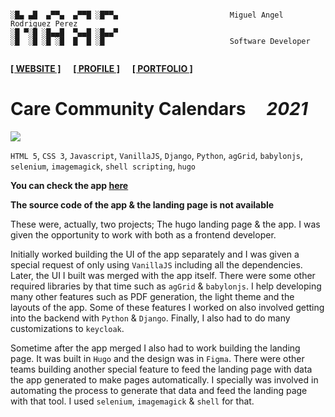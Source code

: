 ```

░█▄ ▄█  ▄▀▀▄  ▄▀▀█ ░█▀▀▄                         Miguel Angel Rodriguez Perez
░█ ▀░█ ░█▄▄█  ▀▄▄█ ░█▄▄▀
░█  ░█ ░█ ░█  █  █ ░█                            Software Developer
       
```

[website_link]: https://marp.rocks/
[git_profile]: /marp-dev
[portfolio_link]: /marp-dev

**[<ins>[ WEBSITE ]</ins>][website_link]** &nbsp;&nbsp;&nbsp; **[<ins>[ PROFILE ]</ins>][git_profile]** &nbsp;&nbsp;&nbsp; **[<ins>[ PORTFOLIO ]</ins>][portfolio_link]**



# Care Community Calendars &nbsp;&nbsp;&nbsp; _2021_

![](./assets/img/voltxai.avif)

`HTML 5`, `CSS 3`, `Javascript`, `VanillaJS`, `Django`, `Python`, `agGrid`, `babylonjs`, `selenium`, `imagemagick`, `shell scripting`, `hugo`

**You can check the app [here](https://voltx.ai/)**

**The source code of the app & the landing page is not available**

These were, actually, two projects; The hugo landing page & the app. I was given the opportunity to work with both as a frontend developer.

Initially worked building the UI of the app separately and I was given a special request of only using `VanillaJS` including all the dependencies. Later, the UI I built was merged with the app itself. There were some other required libraries by that time such as `agGrid` & `babylonjs`. I help developing many other features such as PDF generation, the light theme and the layouts of the app. Some of these features I worked on also involved getting into the backend with `Python` & `Django`. Finally, I also had to do many customizations to `keycloak`.

Sometime after the app merged I also had to work building the landing page. It was built in `Hugo` and the design was in `Figma`. There were other teams building another special feature to feed the landing page with data the app generated to make pages automatically. I specially was involved in automating the process to generate that data and feed the landing page with that tool. I used `selenium`, `imagemagick` & `shell` for that.
